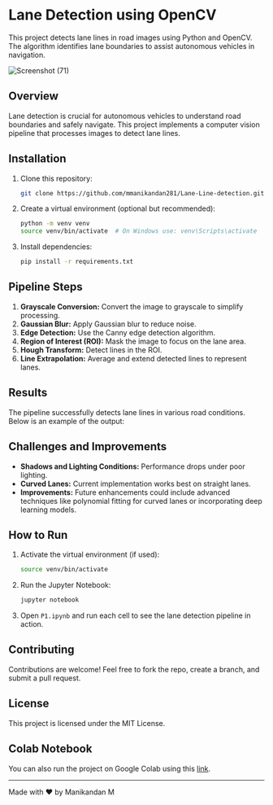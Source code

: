 # Lane Detection using OpenCV

This project detects lane lines in road images using Python and OpenCV. The algorithm identifies lane boundaries to assist autonomous vehicles in navigation.

![Screenshot (71)](https://github.com/user-attachments/assets/25d5812d-7bfa-4292-bc1f-e96549214287)



## Overview

Lane detection is crucial for autonomous vehicles to understand road boundaries and safely navigate. This project implements a computer vision pipeline that processes images to detect lane lines.

## Installation

1. Clone this repository:
   ```bash
   git clone https://github.com/mmanikandan281/Lane-Line-detection.git
   ```
2. Create a virtual environment (optional but recommended):
   ```bash
   python -m venv venv
   source venv/bin/activate  # On Windows use: venv\Scripts\activate
   ```
3. Install dependencies:
   ```bash
   pip install -r requirements.txt
   ```

## Pipeline Steps

1. **Grayscale Conversion:** Convert the image to grayscale to simplify processing.
2. **Gaussian Blur:** Apply Gaussian blur to reduce noise.
3. **Edge Detection:** Use the Canny edge detection algorithm.
4. **Region of Interest (ROI):** Mask the image to focus on the lane area.
5. **Hough Transform:** Detect lines in the ROI.
6. **Line Extrapolation:** Average and extend detected lines to represent lanes.

## Results

The pipeline successfully detects lane lines in various road conditions. Below is an example of the output:



## Challenges and Improvements

- **Shadows and Lighting Conditions:** Performance drops under poor lighting.
- **Curved Lanes:** Current implementation works best on straight lanes.
- **Improvements:** Future enhancements could include advanced techniques like polynomial fitting for curved lanes or incorporating deep learning models.

## How to Run

1. Activate the virtual environment (if used):
   ```bash
   source venv/bin/activate
   ```
2. Run the Jupyter Notebook:
   ```bash
   jupyter notebook
   ```
3. Open `P1.ipynb` and run each cell to see the lane detection pipeline in action.

## Contributing

Contributions are welcome! Feel free to fork the repo, create a branch, and submit a pull request.

## License

This project is licensed under the MIT License.

## Colab Notebook

You can also run the project on Google Colab using this [link](https://colab.research.google.com/drive/1ZHE1WAEOQChv1IT9Iy4ZxYXrVYWSu13L?usp=sharing).

---

Made with ❤️ by Manikandan M

